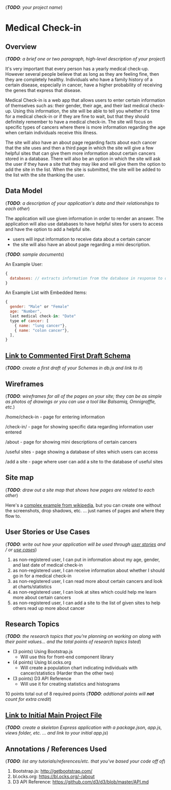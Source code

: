 (___TODO__: your project name_)

# Medical Check-in

## Overview

(___TODO__: a brief one or two paragraph, high-level description of your project_)

It's very important that every person has a yearly medical check-up. However
several people believe that as long as they are feeling fine, then they are
completely healthy. Individuals who have a family history of a certain
disease, especially in cancer, have a higher probability of receiving
the genes that express that disease.

Medical Check-in is a web app that allows users to enter certain information
of themselves such as: their gender, their age, and their last medical check-up.
Using this information, the site will be able to tell you whether it's time
for a medical check-in or if they are fine to wait, but that they should definitely
remember to have a medical check-in. The site will focus on specific types
of cancers where there is more information regarding the age when certain
individuals receive this illness.

The site will also have an about page regarding facts about each cancer that the
site uses and then a third page in which the site will give a few helpful sites
that can give them more information about certain cancers stored in a
database. There will also be an option in which the site will ask the user if
they have a site that they may like and will give them the option to add the
site in the list. When the site is submitted, the site will be added to the list
with the site thanking the user.


## Data Model

(___TODO__: a description of your application's data and their relationships to each other_)

The application will use given information in order to render an answer.
The application will also use databases to have helpful sites for users
to access and have the option to add a helpful site.

* users will input information to receive data about a certain cancer
* the site will also have an about page regarding a mini description.

(___TODO__: sample documents_)

An Example User:

```javascript
{
  databases: // extracts information from the database in response to queries
}
```

An Example List with Embedded Items:

```javascript
{
  gender: "Male" or "Female"
  age: "Number",
  last medical check-in: "Date"
  type of cancer: [
    { name: "lung cancer"},
    { name: "colon cancer"},
  ],
}
```


## [Link to Commented First Draft Schema](db.js)

(___TODO__: create a first draft of your Schemas in db.js and link to it_)

## Wireframes

(___TODO__: wireframes for all of the pages on your site; they can be as simple as photos of drawings or you can use a tool like Balsamiq, Omnigraffle, etc._)

/home/check-in - page for entering information

/check-in/ - page for showing specific data regarding information user entered

/about - page for showing mini descriptions of certain cancers

/useful sites - page showing a database of sites which users can access

/add a site - page where user can add a site to the database of useful sites

## Site map

(___TODO__: draw out a site map that shows how pages are related to each other_)

Here's a [complex example from wikipedia](https://upload.wikimedia.org/wikipedia/commons/2/20/Sitemap_google.jpg), but you can create one without the screenshots, drop shadows, etc. ... just names of pages and where they flow to.

## User Stories or Use Cases

(___TODO__: write out how your application will be used through [user stories](http://en.wikipedia.org/wiki/User_story#Format) and / or [use cases](https://www.mongodb.com/download-center?jmp=docs&_ga=1.47552679.1838903181.1489282706#previous)_)

1. as non-registered user, I can put in information about my age, gender, and last date of medical check-in
2. as non-registered user, I can receive information about whether I should go in for a medical check-in
3. as non-registered user, I can read more about certain cancers and look at charts/statistics
4. as non-registered user, I can look at sites which could help me learn more about certain cancers
5. as non-registered user, I can add a site to the list of given sites to help others read up more about cancer
## Research Topics

(___TODO__: the research topics that you're planning on working on along with their point values... and the total points of research topics listed_)

* (3 points) Using Bootstrap.js
    * Will use this for front-end component library
* (4 points) Using bl.ocks.org
    * Will create a population chart indicating individuals with cancer/statistics (Harder than the other two)
* (3 points) D3 API Reference
    * Will use it for creating statistics and histograms

10 points total out of 8 required points (___TODO__: addtional points will __not__ count for extra credit_)


## [Link to Initial Main Project File](app.js)

(___TODO__: create a skeleton Express application with a package.json, app.js, views folder, etc. ... and link to your initial app.js_)

## Annotations / References Used

(___TODO__: list any tutorials/references/etc. that you've based your code off of_)

1. Bootstrap.js: http://getbootstrap.com/
2. bl.ocks.org: https://bl.ocks.org/-/about
3. D3 API Reference: https://github.com/d3/d3/blob/master/API.md
